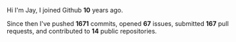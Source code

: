 Hi I'm Jay, I joined Github **10** years ago.

Since then I've pushed **1671** commits, opened **67** issues, submitted **167** pull requests, and contributed to **14** public repositories.
